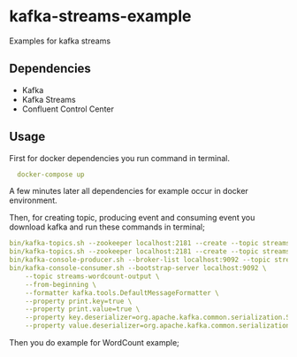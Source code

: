 # kafka-streams-example
Examples for kafka streams

## Dependencies
- Kafka
- Kafka Streams
- Confluent Control Center

## Usage
First for docker dependencies you run command in terminal.
```yml
  docker-compose up
```
A few minutes later all dependencies for example occur in docker environment.

Then, for creating topic, producing event and consuming event you download kafka and run these commands in terminal;

```yml
bin/kafka-topics.sh --zookeeper localhost:2181 --create --topic streams-plaintext-input --partitions 1 --replication-factor 1 --if-not-exists
bin/kafka-topics.sh --zookeeper localhost:2181 --create --topic streams-wordcount-output --partitions 1 --replication-factor 1 --if-not-exists
bin/kafka-console-producer.sh --broker-list localhost:9092 --topic streams-plaintext-input
bin/kafka-console-consumer.sh --bootstrap-server localhost:9092 \
    --topic streams-wordcount-output \
    --from-beginning \
    --formatter kafka.tools.DefaultMessageFormatter \
    --property print.key=true \
    --property print.value=true \
    --property key.deserializer=org.apache.kafka.common.serialization.StringDeserializer \
    --property value.deserializer=org.apache.kafka.common.serialization.LongDeserializer
```

Then you do example for WordCount example;

